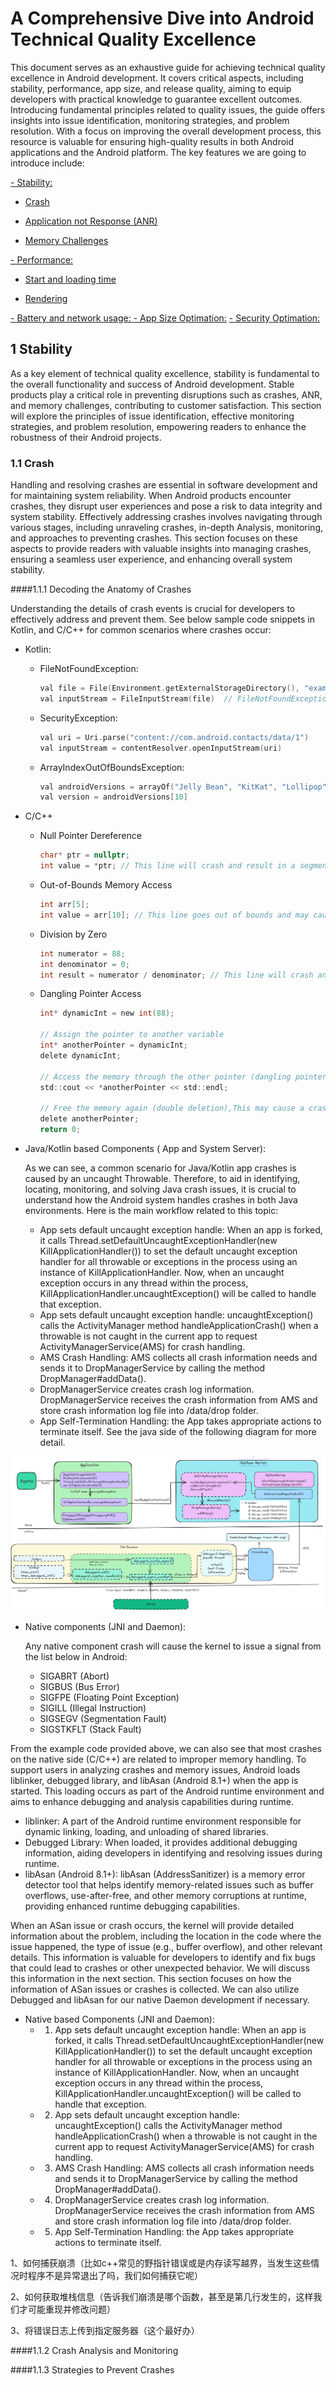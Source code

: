#  A Comprehensive Dive into Android Technical Quality Excellence
This document serves as an exhaustive guide for achieving technical quality excellence in Android development. It covers critical aspects, including stability, performance, app size, and release quality, aiming to equip developers with practical knowledge to guarantee excellent outcomes. Introducing fundamental principles related to quality issues, the guide offers insights into issue identification, monitoring strategies, and problem resolution. With a focus on improving the overall development process, this resource is valuable for ensuring high-quality results in both Android applications and the Android platform. The key features we are going to introduce include:

[- Stability:](#a)

  - [Crash](#a1)

  - [Application not Response (ANR)](#a2)

  - [Memory Challenges](#a3)
      
[- Performance:](#b)

  - [Start and loading time ](#b1)

  - [Rendering](#b2)

[- Battery and network usage: ](#c) 
[- App Size Optimation:](#d)
[- Security Optimation:](#e)

 <a name="a"></a>
 
## 1 Stability
As a key element of technical quality excellence, stability is fundamental to the overall functionality and success of Android development. Stable products play a critical role in preventing disruptions such as crashes, ANR, and memory challenges, contributing to customer satisfaction. This section will explore the principles of issue identification, effective monitoring strategies, and problem resolution, empowering readers to enhance the robustness of their Android projects.

### 1.1 Crash
Handling and resolving crashes are essential in software development and for maintaining system reliability. When Android products encounter crashes, they disrupt user experiences and pose a risk to data integrity and system stability. Effectively addressing crashes involves navigating through various stages, including unraveling crashes, in-depth Analysis,  monitoring, and approaches to preventing crashes. This section focuses on these aspects to provide readers with valuable insights into managing crashes, ensuring a seamless user experience, and enhancing overall system stability.

####1.1.1  Decoding the Anatomy of Crashes

Understanding the details of crash events is crucial for developers to effectively address and prevent them. See below sample code snippets in Kotlin, and C/C++ for common scenarios where crashes occur:
- Kotlin:
  - FileNotFoundException: 
    ```c
    val file = File(Environment.getExternalStorageDirectory(), "example.txt")
    val inputStream = FileInputStream(file)  // FileNotFoundException
    ```

  - SecurityException: 
    ```c
    val uri = Uri.parse("content://com.android.contacts/data/1")
    val inputStream = contentResolver.openInputStream(uri) 
    ```

  - ArrayIndexOutOfBoundsException:
    ```c
    val androidVersions = arrayOf("Jelly Bean", "KitKat", "Lollipop", "Marshmallow")
    val version = androidVersions[10] 
    ```

- C/C++
  - Null Pointer Dereference
    ```c
    char* ptr = nullptr;
    int value = *ptr; // This line will crash and result in a segmentation fault
    ```

  - Out-of-Bounds Memory Access
    ```c
    int arr[5];
    int value = arr[10]; // This line goes out of bounds and may cause a crash
    ```

  - Division by Zero
    ```c
    int numerator = 88;
    int denominator = 0;
    int result = numerator / denominator; // This line will crash and result in a segmentation fault
    ```

  - Dangling Pointer Access
    ```c
    int* dynamicInt = new int(88);
  
    // Assign the pointer to another variable
    int* anotherPointer = dynamicInt;
    delete dynamicInt;
  
    // Access the memory through the other pointer (dangling pointer),This may cause a crash or undefined behavior
    std::cout << *anotherPointer << std::endl;
  
    // Free the memory again (double deletion),This may cause a crash or undefined behavior
    delete anotherPointer;
    return 0;
    ```

- Java/Kotlin based Components ( App and System Server):
  
  As we can see, a common scenario for Java/Kotlin app crashes is caused by an uncaught Throwable.  Therefore, to aid in identifying, locating, monitoring, and solving Java crash issues, it is crucial to understand how the Android system handles crashes in both Java environments. Here is the main workflow related to this topic:
  - App sets default uncaught exception handle:
     When an app is forked, it calls Thread.setDefaultUncaughtExceptionHandler(new KillApplicationHandler()) to set the default uncaught exception handler for all throwable or exceptions in the process using an instance of KillApplicationHandler. Now, when an uncaught exception occurs in any thread within the process, KillApplicationHandler.uncaughtException() will be called to handle that exception.
  - App sets default uncaught exception handle:
    uncaughtException() calls the ActivityManager method handleApplicationCrash() when a throwable is not caught in the current app to request ActivityManagerService(AMS) for crash handling.
  - AMS Crash Handling:
    AMS collects all crash information needs and sends it to DropManagerService by calling the method DropManager#addData().
  - DropManagerService creates crash log information.
    DropManagerService receives the crash information from AMS and store crash information log file into /data/drop folder.
  - App Self-Termination Handling:
    the App takes appropriate actions to terminate itself.
See the java side of the following diagram for more detail.

<img src="crash.png" alt="Crash"/>

- Native components (JNI and Daemon):

  Any native component crash will cause the kernel to issue a signal from the list below in Android:
  - SIGABRT (Abort)
  - SIGBUS (Bus Error)
  - SIGFPE (Floating Point Exception)
  - SIGILL (Illegal Instruction)
  - SIGSEGV (Segmentation Fault)
  - SIGSTKFLT (Stack Fault)
    
From the example code provided above, we can also see that most crashes on the native side (C/C++) are related to improper memory handling. To support users in analyzing crashes and memory issues, Android loads liblinker, debugged library, and libAsan (Android 8.1+) when the app is started. This loading occurs as part of the Android runtime environment and aims to enhance debugging and analysis capabilities during runtime.

  - liblinker: A part of the Android runtime environment responsible for dynamic linking, loading, and unloading of shared libraries.
  - Debugged Library: When loaded, it provides additional debugging information, aiding developers in identifying and resolving issues during runtime.
  - libAsan (Android 8.1+): libAsan (AddressSanitizer) is a memory error detector tool that helps identify memory-related issues such as buffer overflows, use-after-free, and other memory corruptions at runtime, providing enhanced runtime debugging capabilities.

When an ASan issue or crash occurs, the kernel will provide detailed information about the problem, including the location in the code where the issue happened, the type of issue (e.g., buffer overflow), and other relevant details. This information is valuable for developers to identify and fix bugs that could lead to crashes or other unexpected behavior. We will discuss this information in the next section. This section focuses on how the information of ASan issues or crashes is collected.
We can also utilize Debugged and libAsan for our native Daemon development if necessary. 

- Native based Components (JNI and Daemon):
  - 1. App sets default uncaught exception handle:
     When an app is forked, it calls Thread.setDefaultUncaughtExceptionHandler(new KillApplicationHandler()) to set the default uncaught exception handler for all throwable or exceptions in the process using an instance of KillApplicationHandler. Now, when an uncaught exception occurs in any thread within the process, KillApplicationHandler.uncaughtException() will be called to handle that exception.
  - 2. App sets default uncaught exception handle:
    uncaughtException() calls the ActivityManager method handleApplicationCrash() when a throwable is not caught in the current app to request ActivityManagerService(AMS) for crash handling.
  - 3. AMS Crash Handling:
    AMS collects all crash information needs and sends it to DropManagerService by calling the method DropManager#addData().
  - 4. DropManagerService creates crash log information.
    DropManagerService receives the crash information from AMS and store crash information log file into /data/drop folder.
  - 5. App Self-Termination Handling:
    the App takes appropriate actions to terminate itself.


1、如何捕获崩溃（比如c++常见的野指针错误或是内存读写越界，当发生这些情况时程序不是异常退出了吗，我们如何捕获它呢）

2、如何获取堆栈信息（告诉我们崩溃是哪个函数，甚至是第几行发生的，这样我们才可能重现并修改问题）

3、将错误日志上传到指定服务器（这个最好办）

 

####1.1.2  Crash Analysis and Monitoring

####1.1.3  Strategies to Prevent Crashes
